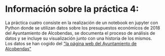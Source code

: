 # Información sobre la práctica 4:
La práctica cuatro consiste en la realización de un notebook en jupyter con Python donde se utilizan datos sobre los presupuestos económicos de 2018 del Ayuntamiento de Alcobendas, se documenta el proceso de análisis de datos y se incluye su visualización junto con una historia de los mismos.
Los datos se han cogido del ["la página web del Ayuntamiento de Alcobendas"](https://datos.alcobendas.org/dataset/presupuestos-2018)
